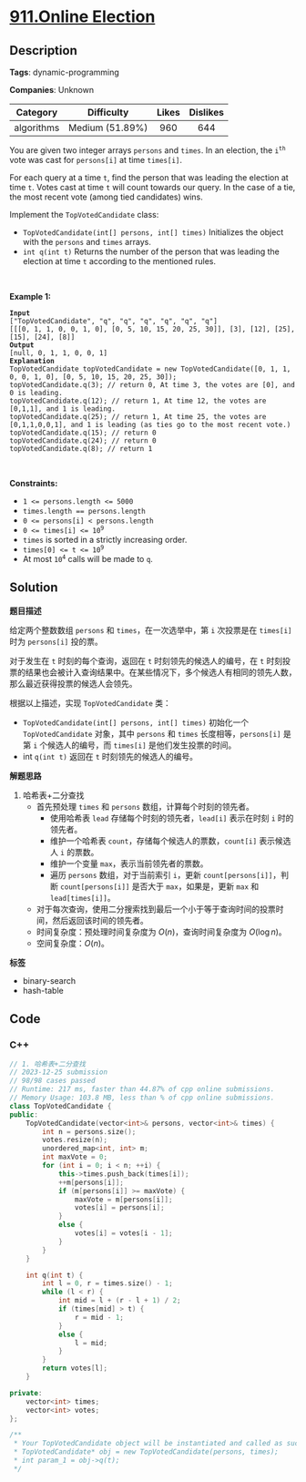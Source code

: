 # [911.Online Election](https://leetcode.com/problems/online-election/description/)

## Description

**Tags**: dynamic-programming

**Companies**: Unknown

|  Category  |   Difficulty    | Likes | Dislikes |
| :--------: | :-------------: | :---: | :------: |
| algorithms | Medium (51.89%) |  960  |   644    |

<p>You are given two integer arrays <code>persons</code> and <code>times</code>. In an election, the <code>i<sup>th</sup></code> vote was cast for <code>persons[i]</code> at time <code>times[i]</code>.</p>
<p>For each query at a time <code>t</code>, find the person that was leading the election at time <code>t</code>. Votes cast at time <code>t</code> will count towards our query. In the case of a tie, the most recent vote (among tied candidates) wins.</p>
<p>Implement the <code>TopVotedCandidate</code> class:</p>
<ul>
  <li><code>TopVotedCandidate(int[] persons, int[] times)</code> Initializes the object with the <code>persons</code> and <code>times</code> arrays.</li>
  <li><code>int q(int t)</code> Returns the number of the person that was leading the election at time <code>t</code> according to the mentioned rules.</li>
</ul>
<p>&nbsp;</p>
<p><strong class="example">Example 1:</strong></p>
<pre><code><strong>Input</strong>
[&quot;TopVotedCandidate&quot;, &quot;q&quot;, &quot;q&quot;, &quot;q&quot;, &quot;q&quot;, &quot;q&quot;, &quot;q&quot;]
[[[0, 1, 1, 0, 0, 1, 0], [0, 5, 10, 15, 20, 25, 30]], [3], [12], [25], [15], [24], [8]]
<strong>Output</strong>
[null, 0, 1, 1, 0, 0, 1]
<strong>Explanation</strong>
TopVotedCandidate topVotedCandidate = new TopVotedCandidate([0, 1, 1, 0, 0, 1, 0], [0, 5, 10, 15, 20, 25, 30]);
topVotedCandidate.q(3); // return 0, At time 3, the votes are [0], and 0 is leading.
topVotedCandidate.q(12); // return 1, At time 12, the votes are [0,1,1], and 1 is leading.
topVotedCandidate.q(25); // return 1, At time 25, the votes are [0,1,1,0,0,1], and 1 is leading (as ties go to the most recent vote.)
topVotedCandidate.q(15); // return 0
topVotedCandidate.q(24); // return 0
topVotedCandidate.q(8); // return 1</code></pre>
<p>&nbsp;</p>
<p><strong>Constraints:</strong></p>
<ul>
  <li><code>1 &lt;= persons.length &lt;= 5000</code></li>
  <li><code>times.length == persons.length</code></li>
  <li><code>0 &lt;= persons[i] &lt; persons.length</code></li>
  <li><code>0 &lt;= times[i] &lt;= 10<sup>9</sup></code></li>
  <li><code>times</code> is sorted in a strictly increasing order.</li>
  <li><code>times[0] &lt;= t &lt;= 10<sup>9</sup></code></li>
  <li>At most <code>10<sup>4</sup></code> calls will be made to <code>q</code>.</li>
</ul>

## Solution

**题目描述**

给定两个整数数组 `persons` 和 `times`，在一次选举中，第 `i` 次投票是在 `times[i]` 时为 `persons[i]` 投的票。

对于发生在 `t` 时刻的每个查询，返回在 `t` 时刻领先的候选人的编号，在 `t` 时刻投票的结果也会被计入查询结果中。在某些情况下，多个候选人有相同的领先人数，那么最近获得投票的候选人会领先。

根据以上描述，实现 `TopVotedCandidate` 类：

- `TopVotedCandidate(int[] persons, int[] times)` 初始化一个 `TopVotedCandidate` 对象，其中 `persons` 和 `times` 长度相等，`persons[i]` 是第 `i` 个候选人的编号，而 `times[i]` 是他们发生投票的时间。
- int `q(int t)` 返回在 `t` 时刻领先的候选人的编号。

**解题思路**

1. 哈希表+二分查找
   - 首先预处理 `times` 和 `persons` 数组，计算每个时刻的领先者。
     - 使用哈希表 `lead` 存储每个时刻的领先者，`lead[i]` 表示在时刻 `i` 时的领先者。
     - 维护一个哈希表 `count`，存储每个候选人的票数，`count[i]` 表示候选人 `i` 的票数。
     - 维护一个变量 `max`，表示当前领先者的票数。
     - 遍历 `persons` 数组，对于当前索引 `i`，更新 `count[persons[i]]`，判断 `count[persons[i]]` 是否大于 `max`，如果是，更新 `max` 和 `lead[times[i]]`。
   - 对于每次查询，使用二分搜索找到最后一个小于等于查询时间的投票时间，然后返回该时间的领先者。
   - 时间复杂度：预处理时间复杂度为 $O(n)$，查询时间复杂度为 $O(\log n)$。
   - 空间复杂度：$O(n)$。

**标签**

- binary-search
- hash-table

<!-- code start -->
## Code

### C++

```cpp
// 1. 哈希表+二分查找
// 2023-12-25 submission
// 98/98 cases passed
// Runtime: 217 ms, faster than 44.87% of cpp online submissions.
// Memory Usage: 103.8 MB, less than % of cpp online submissions.
class TopVotedCandidate {
public:
    TopVotedCandidate(vector<int>& persons, vector<int>& times) {
        int n = persons.size();
        votes.resize(n);
        unordered_map<int, int> m;
        int maxVote = 0;
        for (int i = 0; i < n; ++i) {
            this->times.push_back(times[i]);
            ++m[persons[i]];
            if (m[persons[i]] >= maxVote) {
                maxVote = m[persons[i]];
                votes[i] = persons[i];
            }
            else {
                votes[i] = votes[i - 1];
            }
        }
    }

    int q(int t) {
        int l = 0, r = times.size() - 1;
        while (l < r) {
            int mid = l + (r - l + 1) / 2;
            if (times[mid] > t) {
                r = mid - 1;
            }
            else {
                l = mid;
            }
        }
        return votes[l];
    }

private:
    vector<int> times;
    vector<int> votes;
};

/**
 * Your TopVotedCandidate object will be instantiated and called as such:
 * TopVotedCandidate* obj = new TopVotedCandidate(persons, times);
 * int param_1 = obj->q(t);
 */
```

<!-- code end -->
